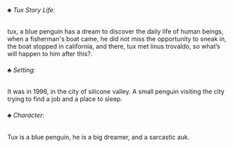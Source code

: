 ###### &clubs; Tux Story Life:  

tux, a blue penguin has a dream to discover the daily life of human beings, when a fisherman's boat came, he did not miss the opportunity to sneak in, the boat stopped in california, and there, tux met linus trovaldo, so what’s will happen to him after this?.

###### &clubs; Setting:

   It was in 1996, in the city of silicone valley. A small penguin visiting the city trying to find a job and a place to sleep.


###### &clubs; Character: 

  Tux is a blue penguin, he is a big dreamer, and a sarcastic auk.



